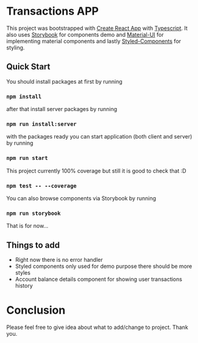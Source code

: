 # Transactions APP

This project was bootstrapped with [Create React App](https://github.com/facebook/create-react-app) with [Typescript](https://www.typescriptlang.org/).
It also uses [Storybook](https://storybook.js.org/) for components demo and [Material-UI](https://material-ui.com/) for implementing material components
and lastly [Styled-Components](https://styled-components.com/) for styling.

## Quick Start

You should install packages at first by running

### `npm install`

after that install server packages by running

### `npm run install:server`

with the packages ready you can start application (both client and server) by running

### `npm run start`

This project currently 100% coverage but still it is good to check that :D

### `npm test -- --coverage`

You can also browse components via Storybook by running 

### `npm run storybook`

That is for now...

## Things to add

* Right now there is no error handler
* Styled components only used for demo purpose there should be more styles
* Account balance details component for showing user transactions history

# Conclusion

Please feel free to give idea about what to add/change to project. Thank you.
